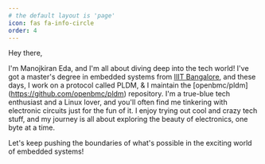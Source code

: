 ```yaml
---
# the default layout is 'page'
icon: fas fa-info-circle
order: 4
---
```


Hey there,

I'm Manojkiran Eda, and I'm all about diving deep into the tech world! I've got
a master's degree in embedded systems from [IIIT Bangalore](https://www.iiitb.ac.in/),
and these days, I work on a protocol called PLDM, & I maintain the [openbmc/pldm]
(<https://github.com/openbmc/pldm>) repository. I'm a true-blue tech enthusiast
and a Linux lover, and you'll often find me tinkering with electronic circuits
just for the fun of it. I enjoy trying out cool and crazy tech stuff, and my
journey is all about exploring the beauty of electronics, one byte at a time.

Let's keep pushing the boundaries of what's possible in the exciting world of
embedded systems!
